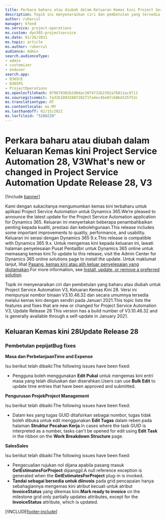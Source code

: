 ```yaml
---
title: Perkara baharu atau diubah dalam Keluaran Kemas kini Project Service Automation 28, V3
description: Topik ini menyenaraikan ciri dan pembetulan yang tersedia dalam Project Service Automation Keluaran Kemas kini 28, V3.
author: ruhercul
manager: kfend
ms.service: project-operations
ms.custom: dyn365-projectservice
ms.date: 01/26/2021
ms.topic: article
ms.author: ruhercul
audience: Admin
search.audienceType:
- admin
- customizer
- enduser
search.app:
- D365CE
- D365PS
- ProjectOperations
ms.openlocfilehash: 079679302b2d8dac3074732b2392a7b811ac9711
ms.sourcegitcommit: fa32b1893286f20271fa4ec4be8fc68bd135f53c
ms.translationtype: HT
ms.contentlocale: ms-MY
ms.lasthandoff: 02/15/2021
ms.locfileid: "5280229"
---
```

# <a name="whats-new-or-changed-in-project-service-automation-update-release-28-v3"></a><span data-ttu-id="3b9fe-103">Perkara baharu atau diubah dalam Keluaran Kemas kini Project Service Automation 28, V3</span><span class="sxs-lookup"><span data-stu-id="3b9fe-103">What's new or changed in Project Service Automation Update Release 28, V3</span></span>

[!include [banner](../includes/psa-now-project-operations.md)]

<span data-ttu-id="3b9fe-104">Kami dengan sukacitanya mengumumkan kemas kini terbaharu untuk aplikasi Project Service Automation untuk Dynamics 365.</span><span class="sxs-lookup"><span data-stu-id="3b9fe-104">We’re pleased to announce the latest update for the Project Service Automation application for Dynamics 365.</span></span> <span data-ttu-id="3b9fe-105">Keluaran ini menyertakan beberapa penambahbaikan penting kepada kualiti, prestasi dan kebolehgunaan.</span><span class="sxs-lookup"><span data-stu-id="3b9fe-105">This release includes some important improvements to quality, performance, and usability.</span></span> <span data-ttu-id="3b9fe-106">Keluaran ini serasi dengan Dynamics 365 9.x.</span><span class="sxs-lookup"><span data-stu-id="3b9fe-106">This release is compatible with Dynamics 365 9.x.</span></span> <span data-ttu-id="3b9fe-107">Untuk mengemas kini kepada keluaran ini, lawati halaman penyelesaian Pusat Pentadbir untuk Dynamics 365 online untuk memasang kemas kini.</span><span class="sxs-lookup"><span data-stu-id="3b9fe-107">To update to this release, visit the Admin Center for Dynamics 365 online solutions page to install the update.</span></span> <span data-ttu-id="3b9fe-108">Untuk maklumat lanjut, lihat [Pasang, kemas kini atau alih keluar penyelesaian yang diutamakan](https://docs.microsoft.com/power-platform/admin/install-remove-preferred-solution).</span><span class="sxs-lookup"><span data-stu-id="3b9fe-108">For more information, see [Install, update, or remove a preferred solution](https://docs.microsoft.com/power-platform/admin/install-remove-preferred-solution).</span></span>

<span data-ttu-id="3b9fe-109">Topik ini menyenaraikan ciri dan pembetulan yang baharu atau diubah untuk Project Service Automation V3, Keluaran Kemas Kini 28. Versi ini mempunyai nombor binaan V3.10.46.32 dan secara umumnya tersedia melalui kemas kini dengan sendiri pada Januari 2021.</span><span class="sxs-lookup"><span data-stu-id="3b9fe-109">This topic lists the features and fixes that are new or changed for Project Service Automation V3, Update Release 28 This version has a build number of V3.10.46.32 and is generally available through a self-update in January 2021.</span></span>

## <a name="update-release-28"></a><span data-ttu-id="3b9fe-110">Keluaran Kemas kini 28</span><span class="sxs-lookup"><span data-stu-id="3b9fe-110">Update Release 28</span></span>

### <a name="bug-fixes"></a><span data-ttu-id="3b9fe-111">Pembetulan pepijat</span><span class="sxs-lookup"><span data-stu-id="3b9fe-111">Bug fixes</span></span>

<span data-ttu-id="3b9fe-112">**Masa dan Perbelanjaan**</span><span class="sxs-lookup"><span data-stu-id="3b9fe-112">**Time and Expense**</span></span>

<span data-ttu-id="3b9fe-113">Isu berikut telah dibaiki:</span><span class="sxs-lookup"><span data-stu-id="3b9fe-113">The following issues have been fixed:</span></span>

- <span data-ttu-id="3b9fe-114">Pengguna boleh menggunakan **Edit Pukal** untuk mengemas kini entri masa yang telah diluluskan dan diserahkan.</span><span class="sxs-lookup"><span data-stu-id="3b9fe-114">Users can use **Bulk Edit** to update time entries that have been approved and submitted.</span></span>

<span data-ttu-id="3b9fe-115">**Pengurusan Projek**</span><span class="sxs-lookup"><span data-stu-id="3b9fe-115">**Project Management**</span></span>

<span data-ttu-id="3b9fe-116">Isu berikut telah dibaiki:</span><span class="sxs-lookup"><span data-stu-id="3b9fe-116">The following issues have been fixed:</span></span>

- <span data-ttu-id="3b9fe-117">Dalam kes yang tugas GUID ditafsirkan sebagai nombor, tugas tidak boleh dibuka untuk edit menggunakan **Edit Tugas** dalam reben pada halaman **Struktur Pecahan Kerja**.</span><span class="sxs-lookup"><span data-stu-id="3b9fe-117">In cases where the task GUID is interpreted as a number, tasks can't be opened for edit using **Edit Task** in the ribbon on the **Work Breakdown Structure** page.</span></span>

<span data-ttu-id="3b9fe-118">**Sales**</span><span class="sxs-lookup"><span data-stu-id="3b9fe-118">**Sales**</span></span>

<span data-ttu-id="3b9fe-119">Isu berikut telah dibaiki:</span><span class="sxs-lookup"><span data-stu-id="3b9fe-119">The following issues have been fixed:</span></span>

- <span data-ttu-id="3b9fe-120">Pengecualian rujukan nol dijana apabila pasang masuk **GetEstimatesForProject** dipanggil.</span><span class="sxs-lookup"><span data-stu-id="3b9fe-120">A null reference exception is generated when the **GetEstimatesForProject** plug-in is invoked.</span></span>
- <span data-ttu-id="3b9fe-121">**Tandai sebagai bersedia untuk diinvois** pada grid pencapaian hanya sebahagiannya mengemas kini atribut kecuali untuk atribut **InvoiceStatus** yang dikemas kini.</span><span class="sxs-lookup"><span data-stu-id="3b9fe-121">**Mark ready to invoice** on the milestone grid only partially updates attributes, except for the **InvoiceStatus** attribute, which is updated.</span></span>



[!INCLUDE[footer-include](../includes/footer-banner.md)]